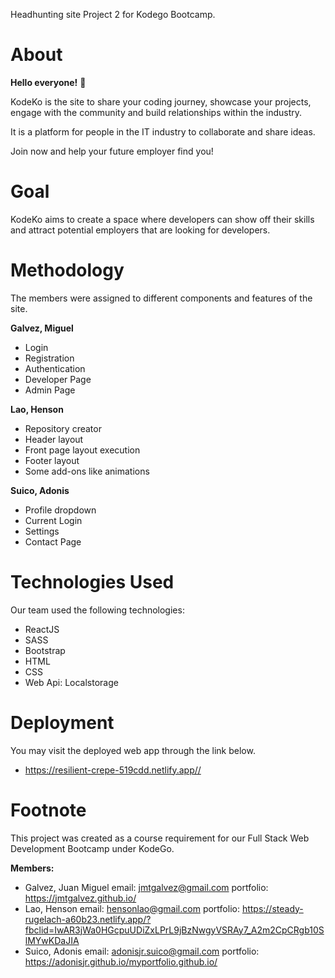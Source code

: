 Headhunting site Project 2 for Kodego Bootcamp.

# About

**Hello everyone!** 👋 <br/>

KodeKo is the site to share your coding journey, showcase your projects, engage with the community and build relationships within the industry.<br/>

It is a platform for people in the IT industry to collaborate and share ideas.

Join now and help your future employer find you!

# Goal

KodeKo aims to create a space where developers can show off their skills and attract potential employers that are looking for developers.

# Methodology

The members were assigned to different components and features of the site.

**Galvez, Miguel**
- Login
- Registration
- Authentication
- Developer Page
- Admin Page


**Lao, Henson**
- Repository creator
- Header layout
- Front page layout execution
- Footer layout
- Some add-ons like animations


**Suico, Adonis**
- Profile dropdown
- Current Login
- Settings
- Contact Page



# Technologies Used

Our team used the following technologies:
- ReactJS
- SASS
- Bootstrap
- HTML
- CSS
- Web Api: Localstorage



# Deployment

You may visit the deployed web app through the link below.

- https://resilient-crepe-519cdd.netlify.app//



# Footnote

This project was created as a course requirement for our Full Stack Web Development Bootcamp under KodeGo.

**Members:**
- Galvez, Juan Miguel
    email: jmtgalvez@gmail.com
    portfolio: https://jmtgalvez.github.io/
- Lao, Henson
    email: hensonlao@gmail.com
    portfolio: https://steady-rugelach-a60b23.netlify.app/?fbclid=IwAR3jWa0HGcpuUDiZxLPrL9jBzNwgyVSRAy7_A2m2CpCRgb10SlMYwKDaJIA
- Suico, Adonis
    email: adonisjr.suico@gmail.com
    portfolio: https://adonisjr.github.io/myportfolio.github.io/

